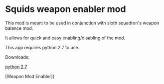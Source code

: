 # Squids weapon enabler mod
This mod is meant to be used in conjunction with sloth squadron's weapon balance mod.

It allows for quick and easy enabling/disabling of the mod.

This app requires python 2.7 to use.


Downloads:

[python 2.7](https://www.python.org/download/releases/2.7/)

[Weapon Mod Enabler](

